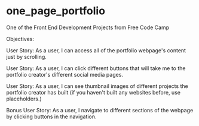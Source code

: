# one_page_portfolio
One of the Front End Development Projects from Free Code Camp

Objectives:

User Story: As a user, I can access all of the portfolio webpage's content just by scrolling.

User Story: As a user, I can click different buttons that will take me to the portfolio creator's different social media pages.

User Story: As a user, I can see thumbnail images of different projects the portfolio creator has built (if you haven't built any websites before, use placeholders.)

Bonus User Story: As a user, I navigate to different sections of the webpage by clicking buttons in the navigation.
